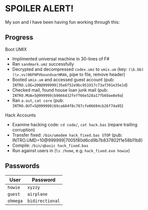 ﻿# SPOILER ALERT!

My son and I have been having fun working through this:

## Progress

Boot UMIX

* Implimented universal machine in 30-lines of F#
* Ran `sandmark.umz` successfully
* Decrypted and decompressed `codex.umz` to `umix.um` (key: `(\b.bb)(\v.vv)06FHPVboundvarHRAk`, pipe to file, remove header)
* Booted `umix.um` and accessed guest account (pub: `INTRO.LOG=200@999999|35e6f52e9bc951917c73af391e35e1d`)
* Checked mail, found house loan junk mail (pub: `INTRO.MUA=5@999999|b9666432feff66e528a17fb69ae8e9a`)
* Ran `a.out`, `cat core` (pub: `INTRO.OUT=5@999999|69ca684f8c787cfe06694cb26f74a95`)

Hack Accounts

* Examine hacking code: `cd code/`, `cat hack.bas` (repare trailing corruption)
* Transfer fixed: `/bin/umodem hack_fixed.bas STOP` (pub: INTRO.UMD=10@999999|7005f80d6cd9b7b837802f1e58b11b8)
* Compile: `/bin/qbasic hack_fixed.bas`
* Run against users in (`ls /home`, e.g. `hack_fixed.exe howie`)

## Passwords

| User | Password |
| --- | --- |
| `howie` | `xyzzy` |
| `guest` | `airplane` |
| `ohmega` | `bidirectional` |
